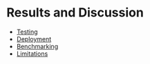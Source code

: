 # Results and Discussion

- [Testing](testing.md)
- [Deployment](deployment.md)
- [Benchmarking](benchmarking.md)
- [Limitations](limitations.md)
